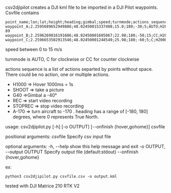 csv2djipilot creates a DJI kml file to be imported in a DJI Pilot waypoints.
Csvfile contains
```
point_name;lon;lat;height;heading;gimbal;speed;turnmode;actions_sequence
waypoint_A;2.2595689652949886;48.02450015337408;15.0;180;-30;5;AUTO;H2000.SHOOT.A-89
waypoint_B;2.2596269016191606;48.02450001605067;22.98;180;-50;15;CC;H2000.SHOOT.H3000.REC
waypoint_C;2.2596653502913546;48.02450001248549;25.98;180;-60;5;C;H2000.SHOOT.STOPREC
```

speed between 0 to 15 m/s

turnmode is AUTO, C for clockwise or CC for counter clockwise

actions sequence is a list of actions separted by points without space. There could be no action, one or multiple actions.
- H1000 => Hover 1000ms = 1s
- SHOOT => take a picture 
- G40 =>Gimbal a -40°
- REC => start video recording
- STOPREC => stop video recording
- A-170 => turn aircraft to -170 .  heading has a range of [-180, 180] degrees, where 0 represents True North.

usage: csv2djipilot.py [-h] [-o OUTPUT] [--onfinish {hover,gohome}] csvfile

positional arguments:
  csvfile               Specify csv input file

optional arguments:
  -h, --help            show this help message and exit
  -o OUTPUT, --output OUTPUT
                        Specify output file (default:stdout)
  --onfinish {hover,gohome}

ex: 
````
python3 csv2djipilot.py csvfile.csv -o output.kml
````

tested with DJI Matrice 210 RTK V2
